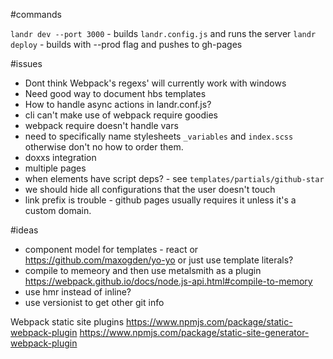#commands

`landr dev --port 3000` - builds `landr.config.js` and runs the server
`landr deploy` - builds with --prod flag and pushes to gh-pages


#issues
- Dont think Webpack's regexs' will currently work with windows
- Need good way to document hbs templates
- How to handle async actions in landr.conf.js?
- cli can't make use of webpack require goodies
- webpack require doesn't handle vars
- need to specifically name stylesheets `_variables` and `index.scss` otherwise don't no how to order them.
- doxxs integration
- multiple pages
- when elements have script deps? - see `templates/partials/github-star`
- we should hide all configurations that the user doesn't touch
- link prefix is trouble - github pages usually requires it unless it's a custom domain.

#ideas
- component model for templates - react or https://github.com/maxogden/yo-yo or just use template literals?
- compile to memeory and then use metalsmith as a plugin https://webpack.github.io/docs/node.js-api.html#compile-to-memory
- use hmr instead of inline?
- use versionist to get other git info

Webpack static site plugins
https://www.npmjs.com/package/static-webpack-plugin
https://www.npmjs.com/package/static-site-generator-webpack-plugin
